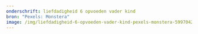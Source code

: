 ```yaml
---
onderschrift: liefdadigheid 6 opvoeden vader kind
bron: "Pexels: Monstera"
image: /img/liefdadigheid-6-opvoeden-vader-kind-pexels-monstera-5997042.jpg
---
```

